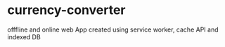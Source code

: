 # currency-converter
offfline and online web App created using service worker, cache API and indexed DB
